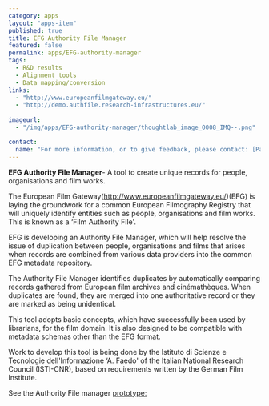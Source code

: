 ```yaml
---
category: apps
layout: "apps-item"
published: true
title: EFG Authority File Manager
featured: false
permalink: apps/EFG-authority-manager
tags: 
  - R&D results
  - Alignment tools
  - Data mapping/conversion
links: 
  - "http://www.europeanfilmgateway.eu/"
  - "http://demo.authfile.research-infrastructures.eu/"
  
imageurl: 
  - "/img/apps/EFG-authority-manager/thoughtlab_image_0008_IMQ--.png"

contact: 
  name: "For more information, or to give feedback, please contact: [Paolo Manghi](paolo.manghi@isti.cnr.it?subject=ThoughtLab:%20EFG%20Authority%20File%20Manager%20feedback)"
---
```

**EFG Authority File Manager**- A tool to create unique records for people, organisations and film works.

The European Film Gateway(http://www.europeanfilmgateway.eu/)(EFG) is laying the groundwork for a common European Filmography Registry that will uniquely identify entities such as people, organisations and film works. This is known as a &lsquo;Film Authority File&#39;.

EFG is developing an Authority File Manager, which will help resolve the issue of duplication between people, organisations and films that arises when records are combined from various data providers into the common EFG metadata repository.

The Authority File Manager identifies duplicates by automatically comparing records gathered from European film archives and cin&eacute;math&egrave;ques. When duplicates are found, they are merged into one authoritative record or they are marked as being unidentical.

This tool adopts basic concepts, which have successfully been used by librarians, for the film domain. It is also designed to be compatible with metadata schemas other than the EFG format.

Work to develop this tool is being done by the Istituto di Scienze e Tecnologie dell&#39;Informazione &lsquo;A. Faedo&#39; of the Italian National Research Council (ISTI-CNR), based on requirements written by the German Film Institute.

See the Authority File manager [prototype:](http://demo.authfile.research-infrastructures.eu/)
